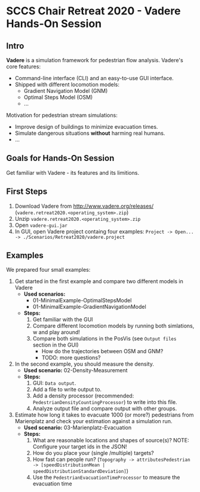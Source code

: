 # SCCS Chair Retreat 2020 - Vadere Hands-On Session

## Intro

**Vadere** is a simulation framework for pedestrian flow analysis. Vadere's core features:

- Command-line interface (CLI) and an easy-to-use GUI interface.
- Shipped with different locomotion models:
  * Gradient Navigation Model (GNM)
  * Optimal Steps Model (OSM)
  * ...

Motivation for pedestrian stream simulations:

- Improve design of buildings to minimize evacuation times.
- Simulate dangerous situations **without** harming real humans.
- ...

## Goals for Hands-On Session

Get familiar with Vadere - its features and its limitions.

## First Steps

1. Download Vadere from http://www.vadere.org/releases/ (`vadere.retreat2020.<operating_system>.zip`)
2. Unzip `vadere.retreat2020.<operating_system>.zip`
3. Open `vadere-gui.jar`
4. In GUI, open Vadere project containg four examples: `Project -> Open... -> ./Scenarios/Retreat2020/vadere.project`

## Examples

We prepared four small examples:

1. Get started in the first example and compare two different models in Vadere
   * **Used scenarios:**
     - 01-MinimalExample-OptimalStepsModel
     - 01-MinimalExample-GradientNavigationModel
   * **Steps:**
     1. Get familiar with the GUI
     2. Compare different locomotion models by running both simlations, w and play around!
     3. Compare both simulations in the PosVis (see `Output files` section in the GUI)
        - How do the trajectories between OSM and GNM?
        - TODO: more questions?
2. In the second example, you should measure the density.
   * **Used scenario:** 02-Density-Measurement
   * **Steps:**
     1. GUI: `Data output`.
     2. Add a file to write output to.
     3. Add a density processor (recommended: `PedestrianDensityCountingProcessor`) to write into this file.
     4. Analyze output file and compare output with other groups.
3. Estimate how long it takes to evacuate 1000 (or more?) pedestrians from Marienplatz and check your estimation against a simulation run.
   * **Used scenario:** 03-Marienplatz-Evacuation
   * **Steps:**
     1. What are reasonable locations and shapes of source(s)? NOTE: Configure your target ids in the JSON!
     2. How do you place your (single /multiple) targets?
     3. How fast can people run? (`Topography -> attributesPedestrian -> [speedDistributionMean | speedDistributionStandardDeviation]`)
     4. Use the `PedestrianEvacuationTimeProcessor` to measure the evacuation time

